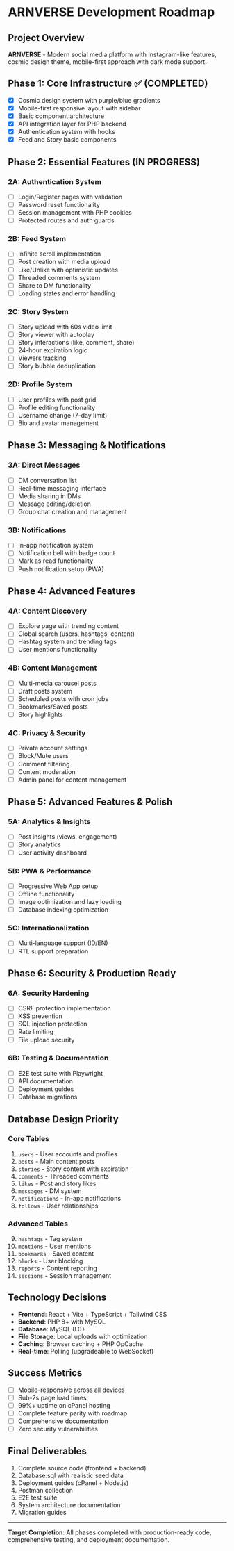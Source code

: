# ARNVERSE Development Roadmap

## Project Overview
**ARNVERSE** - Modern social media platform with Instagram-like features, cosmic design theme, mobile-first approach with dark mode support.

## Phase 1: Core Infrastructure ✅ (COMPLETED)
- [x] Cosmic design system with purple/blue gradients
- [x] Mobile-first responsive layout with sidebar
- [x] Basic component architecture
- [x] API integration layer for PHP backend
- [x] Authentication system with hooks
- [x] Feed and Story basic components

## Phase 2: Essential Features (IN PROGRESS)
### 2A: Authentication System
- [ ] Login/Register pages with validation
- [ ] Password reset functionality
- [ ] Session management with PHP cookies
- [ ] Protected routes and auth guards

### 2B: Feed System
- [ ] Infinite scroll implementation
- [ ] Post creation with media upload
- [ ] Like/Unlike with optimistic updates
- [ ] Threaded comments system
- [ ] Share to DM functionality
- [ ] Loading states and error handling

### 2C: Story System
- [ ] Story upload with 60s video limit
- [ ] Story viewer with autoplay
- [ ] Story interactions (like, comment, share)
- [ ] 24-hour expiration logic
- [ ] Viewers tracking
- [ ] Story bubble deduplication

### 2D: Profile System
- [ ] User profiles with post grid
- [ ] Profile editing functionality
- [ ] Username change (7-day limit)
- [ ] Bio and avatar management

## Phase 3: Messaging & Notifications
### 3A: Direct Messages
- [ ] DM conversation list
- [ ] Real-time messaging interface
- [ ] Media sharing in DMs
- [ ] Message editing/deletion
- [ ] Group chat creation and management

### 3B: Notifications
- [ ] In-app notification system
- [ ] Notification bell with badge count
- [ ] Mark as read functionality
- [ ] Push notification setup (PWA)

## Phase 4: Advanced Features
### 4A: Content Discovery
- [ ] Explore page with trending content
- [ ] Global search (users, hashtags, content)
- [ ] Hashtag system and trending tags
- [ ] User mentions functionality

### 4B: Content Management
- [ ] Multi-media carousel posts
- [ ] Draft posts system
- [ ] Scheduled posts with cron jobs
- [ ] Bookmarks/Saved posts
- [ ] Story highlights

### 4C: Privacy & Security
- [ ] Private account settings
- [ ] Block/Mute users
- [ ] Comment filtering
- [ ] Content moderation
- [ ] Admin panel for content management

## Phase 5: Advanced Features & Polish
### 5A: Analytics & Insights
- [ ] Post insights (views, engagement)
- [ ] Story analytics
- [ ] User activity dashboard

### 5B: PWA & Performance
- [ ] Progressive Web App setup
- [ ] Offline functionality
- [ ] Image optimization and lazy loading
- [ ] Database indexing optimization

### 5C: Internationalization
- [ ] Multi-language support (ID/EN)
- [ ] RTL support preparation

## Phase 6: Security & Production Ready
### 6A: Security Hardening
- [ ] CSRF protection implementation
- [ ] XSS prevention
- [ ] SQL injection protection
- [ ] Rate limiting
- [ ] File upload security

### 6B: Testing & Documentation
- [ ] E2E test suite with Playwright
- [ ] API documentation
- [ ] Deployment guides
- [ ] Database migrations

## Database Design Priority
### Core Tables
1. `users` - User accounts and profiles
2. `posts` - Main content posts
3. `stories` - Story content with expiration
4. `comments` - Threaded comments
5. `likes` - Post and story likes
6. `messages` - DM system
7. `notifications` - In-app notifications
8. `follows` - User relationships

### Advanced Tables
9. `hashtags` - Tag system
10. `mentions` - User mentions
11. `bookmarks` - Saved content
12. `blocks` - User blocking
13. `reports` - Content reporting
14. `sessions` - Session management

## Technology Decisions
- **Frontend**: React + Vite + TypeScript + Tailwind CSS
- **Backend**: PHP 8+ with MySQL
- **Database**: MySQL 8.0+
- **File Storage**: Local uploads with optimization
- **Caching**: Browser caching + PHP OpCache
- **Real-time**: Polling (upgradeable to WebSocket)

## Success Metrics
- [ ] Mobile-responsive across all devices
- [ ] Sub-2s page load times
- [ ] 99%+ uptime on cPanel hosting
- [ ] Complete feature parity with roadmap
- [ ] Comprehensive documentation
- [ ] Zero security vulnerabilities

## Final Deliverables
1. Complete source code (frontend + backend)
2. Database.sql with realistic seed data
3. Deployment guides (cPanel + Node.js)
4. Postman collection
5. E2E test suite
6. System architecture documentation
7. Migration guides

---
**Target Completion**: All phases completed with production-ready code, comprehensive testing, and deployment documentation.